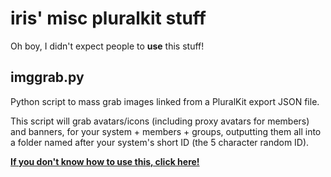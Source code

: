 # iris' misc pluralkit stuff

Oh boy, I didn't expect people to **use** this stuff!

## imggrab.py

Python script to mass grab images linked from a PluralKit export JSON file.

This script will grab avatars/icons (including proxy avatars for members)
and banners, for your system + members + groups, outputting them all into
a folder named after your system's short ID (the 5 character random ID).

[**If you don't know how to use this, click here!**](./docs/imggrab.md)
